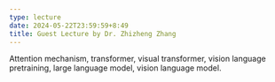 ```yaml
---
type: lecture
date: 2024-05-22T23:59:59+8:49
title: Guest Lecture by Dr. Zhizheng Zhang
---
```

Attention mechanism, transformer, visual transformer, vision language pretraining, large language model, vision language model.